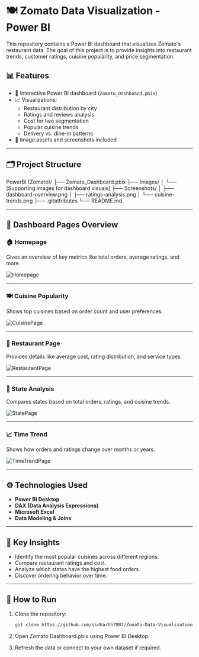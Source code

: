 # 🍽 Zomato Data Visualization - Power BI

This repository contains a Power BI dashboard that visualizes Zomato's restaurant data. The goal of this project is to provide insights into restaurant trends, customer ratings, cuisine popularity, and price segmentation.

## 📊 Features
- 📌 Interactive Power BI dashboard (`Zomato_Dashboard.pbix`)
- 📈 Visualizations:
  - Restaurant distribution by city
  - Ratings and reviews analysis
  - Cost for two segmentation
  - Popular cuisine trends
  - Delivery vs. dine-in patterns
- 📂 Image assets and screenshots included

---

## 🗂 Project Structure
PowerBi (Zomato)/
├── Zomato_Dashboard.pbix
├── Images/
│ └── [Supporting images for dashboard visuals]
├── Screenshots/
│ ├── dashboard-overview.png
│ ├── ratings-analysis.png
│ └── cuisine-trends.png
├── .gitattributes
└── README.md


---

## 🚀 Dashboard Pages Overview

### 🏠 Homepage
Gives an overview of key metrics like total orders, average ratings, and more.

![Homepage](Screenshots/Homepage.png)

---

### 🍽️ Cuisine Popularity
Shows top cuisines based on order count and user preferences.

![CuisinePage](Screenshots/CuisinePage.png)

---

### 🏨 Restaurant Page
Provides details like average cost, rating distribution, and service types.

![RestaurantPage](Screenshots/RestaurantPage.png)

---

### 📍 State Analysis
Compares states based on total orders, ratings, and cuisine trends.

![StatePage](Screenshots/StatePage.png)

---

### 📈 Time Trend
Shows how orders and ratings change over months or years.

![TimeTrendPage](Screenshots/TimeTrendPage.png)

---

## ⚙️ Technologies Used

- **Power BI Desktop**
- **DAX (Data Analysis Expressions)**
- **Microsoft Excel**
- **Data Modeling & Joins**

---

## 📌 Key Insights

- Identify the most popular cuisines across different regions.
- Compare restaurant ratings and cost.
- Analyze which states have the highest food orders.
- Discover ordering behavior over time.

---

## 🧠 How to Run

1. Clone the repository:

   ```bash
   git clone https://github.com/sidharth7987/Zomato-Data-Visualization-BI.git
   
2. Open Zomato Dashboard.pbix using Power BI Desktop.

3. Refresh the data or connect to your own dataset if required.
